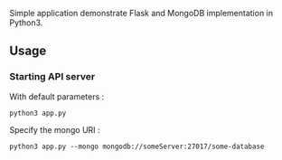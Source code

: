 
Simple application demonstrate Flask and MongoDB implementation in Python3.

## Usage

### Starting API server

With default parameters :

    python3 app.py

Specify the mongo URI :

    python3 app.py --mongo mongodb://someServer:27017/some-database
